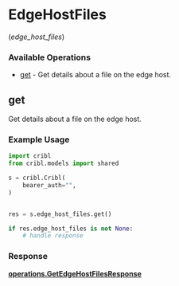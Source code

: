 # EdgeHostFiles
(*edge_host_files*)

### Available Operations

* [get](#get) - Get details about a file on the edge host.

## get

Get details about a file on the edge host.

### Example Usage

```python
import cribl
from cribl.models import shared

s = cribl.Cribl(
    bearer_auth="",
)


res = s.edge_host_files.get()

if res.edge_host_files is not None:
    # handle response
```


### Response

**[operations.GetEdgeHostFilesResponse](../../models/operations/getedgehostfilesresponse.md)**

